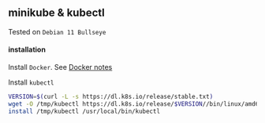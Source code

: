 ## minikube & kubectl

Tested on `Debian 11 Bullseye`

#### installation

Install `Docker`. See [Docker notes](docker.md)

Install `kubectl`

```bash
VERSION=$(curl -L -s https://dl.k8s.io/release/stable.txt)
wget -O /tmp/kubectl https://dl.k8s.io/release/$VERSION//bin/linux/amd64/kubectl
install /tmp/kubectl /usr/local/bin/kubectl
```
